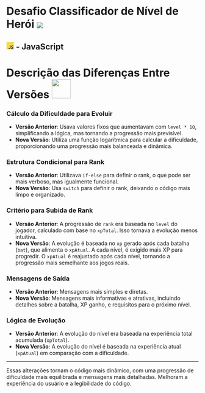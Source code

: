 # Desafio Classificador de Nível de Herói <img src="https://static.wikia.nocookie.net/alendadoheroi/images/5/53/Guardi%C3%A3o.gif/revision/latest?cb=20210111175150&path-prefix=pt-br" width="50" style="vertical-align: middle;" />

## <img src="https://raw.githubusercontent.com/devicons/devicon/master/icons/javascript/javascript-original.svg" alt="javascript" width="20" height="20" /> - JavaScript

# Descrição das Diferenças Entre Versões  <img src="https://cdn.pixabay.com/animation/2023/06/30/05/12/05-12-37-113_512.gif" width="50" height="50">

### Cálculo da Dificuldade para Evoluir

- **Versão Anterior**: Usava valores fixos que aumentavam com `level * 10`, simplificando a lógica, mas tornando a progressão mais previsível.
- **Nova Versão**: Utiliza uma função logarítmica para calcular a dificuldade, proporcionando uma progressão mais balanceada e dinâmica.

### Estrutura Condicional para Rank

- **Versão Anterior**: Utilizava `if-else` para definir o rank, o que pode ser mais verboso, mas igualmente funcional.
- **Nova Versão**: Usa `switch` para definir o rank, deixando o código mais limpo e organizado.

### Critério para Subida de Rank 

- **Versão Anterior**: A progressão de `rank` era baseada no `level` do jogador, calculado com base no `xpTotal`. Isso tornava a evolução menos intuitiva.
- **Nova Versão**: A evolução é baseada no `xp` gerado após cada batalha (`bat`), que alimenta o `xpAtual`. A cada nível, é exigido mais XP para progredir. O `xpAtual` é reajustado após cada nível, tornando a progressão mais semelhante aos jogos reais.

### Mensagens de Saída

- **Versão Anterior**: Mensagens mais simples e diretas.
- **Nova Versão**: Mensagens mais informativas e atrativas, incluindo detalhes sobre a batalha, XP ganho, e requisitos para o próximo nível.

### Lógica de Evolução

- **Versão Anterior**: A evolução do nível era baseada na experiência total acumulada (`xpTotal`).
- **Nova Versão**: A evolução do nível é baseada na experiência atual (`xpAtual`) em comparação com a dificuldade.

---

Essas alterações tornam o código mais dinâmico, com uma progressão de dificuldade mais equilibrada e mensagens mais detalhadas. Melhoram a experiência do usuário e a legibilidade do código.

